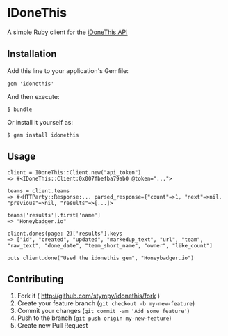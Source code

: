 # IDoneThis

A simple Ruby client for the [iDoneThis API](https://idonethis.com/api/)

## Installation

Add this line to your application's Gemfile:

    gem 'idonethis'

And then execute:

    $ bundle

Or install it yourself as:

    $ gem install idonethis

## Usage

```
client = IDoneThis::Client.new("api_token")
=> #<IDoneThis::Client:0x007fbefba79ab0 @token="...">

teams = client.teams
=> #<HTTParty::Response:... parsed_response={"count"=>1, "next"=>nil, "previous"=>nil, "results"=>[...]>

teams['results'].first['name']
=> "Honeybadger.io"

client.dones(page: 2)['results'].keys
=> ["id", "created", "updated", "markedup_text", "url", "team", "raw_text", "done_date", "team_short_name", "owner", "like_count"]

puts client.done("Used the idonethis gem", "Honeybadger.io")
```

## Contributing

1. Fork it ( http://github.com/stympy/idonethis/fork )
2. Create your feature branch (`git checkout -b my-new-feature`)
3. Commit your changes (`git commit -am 'Add some feature'`)
4. Push to the branch (`git push origin my-new-feature`)
5. Create new Pull Request
